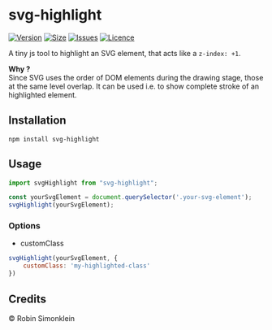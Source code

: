 # svg-highlight
[![Version](https://img.shields.io/npm/v/svg-highlight)](https://www.npmjs.com/package/svg-highlight)
[![Size](https://img.shields.io/bundlephobia/min/svg-highlight)](https://bundlephobia.com/package/svg-highlight)
[![Issues](https://img.shields.io/github/issues/robinsimonklein/svg-highlight)](https://github.com/robinsimonklein/svg-highlight/issues)
[![Licence](https://img.shields.io/github/license/robinsimonklein/svg-highlight)](https://github.com/robinsimonklein/svg-highlight/blob/main/LICENSE)

A tiny js tool to highlight an SVG element, that acts like a `z-index: +1`.

**Why ?**<br>
Since SVG uses the order of DOM elements during the drawing stage, those at the same level overlap. 
It can be used i.e. to show complete stroke of an highlighted element.

## Installation

```shell
npm install svg-highlight
```

## Usage

```javascript
import svgHighlight from "svg-highlight";

const yourSvgElement = document.querySelector('.your-svg-element');
svgHighlight(yourSvgElement);
```

### Options

- customClass
```javascript
svgHighlight(yourSvgElement, {
    customClass: 'my-highlighted-class'
})
```

## Credits

© Robin Simonklein
